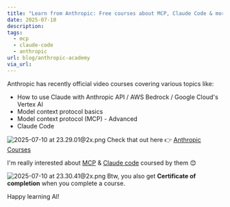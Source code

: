 ```yaml
---
title: "Learn from Anthropic: Free courses about MCP, Claude Code & more"
date: 2025-07-10
description: 
tags:
  - mcp
  - claude-code
  - anthropic
url: blog/anthropic-academy
via_url:
---
```

Anthropic has recently official video courses covering various topics like:
- How to use Claude with Anthropic API / AWS Bedrock / Google Cloud's Vertex AI
- Model context protocol basics
- Model context protocol (MCP) - Advanced
- Claude Code

![2025-07-10 at 23.29.01@2x.png](https://images.nesin.io/qblog/AIEngineerGuide/images/2025-07/2025-07-10-at-23.29.01-at-2x.png)
Check that out here 👉 [Anthropic Courses](https://anthropic.skilljar.com/)

I'm really interested about [MCP](https://anthropic.skilljar.com/introduction-to-model-context-protocol) & [Claude code](https://anthropic.skilljar.com/claude-code-in-action) coursed by them 😊

![2025-07-10 at 23.30.41@2x.png](https://images.nesin.io/qblog/AIEngineerGuide/images/2025-07/2025-07-10-at-23.30.41-at-2x.png)
Btw, you also get **Certificate of completion** when you complete a course. 

Happy learning AI!